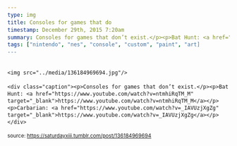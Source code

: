 ```yaml
---
type: img
title: Consoles for games that do
timestamp: December 29th, 2015 7:20am
summary: Consoles for games that don’t exist.</p><p>Bat Hunt: <a href="https://www.youtube.com/watch?v=ntmhiRqTM_M" target="_blank">https://www.youtube.com/w
tags: ["nintendo", "nes", "console", "custom", "paint", "art]
---
```


                
                
                
                                                                                        <img src="../media/136184969694.jpg"/>
                                                                                          <div class="caption"><p>Consoles for games that don’t exist.</p><p>Bat Hunt: <a href="https://www.youtube.com/watch?v=ntmhiRqTM_M" target="_blank">https://www.youtube.com/watch?v=ntmhiRqTM_M</a></p><p>Carbarian: <a href="https://www.youtube.com/watch?v=_IAVUzjXgZg" target="_blank">https://www.youtube.com/watch?v=_IAVUzjXgZg</a></p> </div>
                                    
                
                
                
                
                                
<small>source: https://saturdayxiii.tumblr.com/post/136184969694</small>